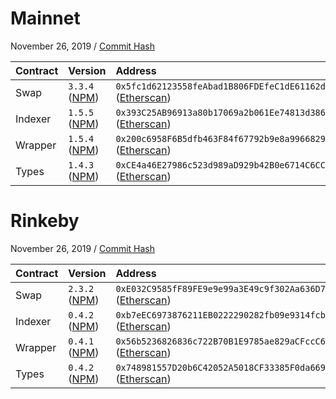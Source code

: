 # Mainnet

November 26, 2019 / [Commit Hash](https://github.com/airswap/airswap-protocols/commit/6ae3e6f900f791562d4f893086702b87bd484902)

| Contract | Version                                                                 | Address                                                                                                                             |
| :------- | :---------------------------------------------------------------------- | :---------------------------------------------------------------------------------------------------------------------------------- |
| Swap     | `3.3.4` ([NPM](https://www.npmjs.com/package/@airswap/swap/v/3.3.4))    | `0x5fc1d62123558feAbad1B806FDEfeC1dE61162dE` ([Etherscan](https://etherscan.io/address/0x5fc1d62123558feAbad1B806FDEfeC1dE61162dE)) |
| Indexer  | `1.5.5` ([NPM](https://www.npmjs.com/package/@airswap/indexer/v/1.5.5)) | `0x393C25AB96913a80b17069a2b061Ee74813d3866` ([Etherscan](https://etherscan.io/address/0x393C25AB96913a80b17069a2b061Ee74813d3866)) |
| Wrapper  | `1.5.4` ([NPM](https://www.npmjs.com/package/@airswap/wrapper/v/1.5.4)) | `0x200c6958F6B5dfb463F84f67792b9e8a9966829F` ([Etherscan](https://etherscan.io/address/0x200c6958F6B5dfb463F84f67792b9e8a9966829F)) |
| Types    | `1.4.3` ([NPM](https://www.npmjs.com/package/@airswap/types/v/1.4.3))   | `0xCE4a46E27986c523d989aD929b42B0e6714C6CC8` ([Etherscan](https://etherscan.io/address/0xCE4a46E27986c523d989aD929b42B0e6714C6CC8)) |

# Rinkeby

November 26, 2019 / [Commit Hash](https://github.com/airswap/airswap-protocols/commit/96c0a5ef627f5539ce638e8408b2a4373e6baa07)

| Contract | Version                                                                 | Address                                                                                                                             |
| :------- | :---------------------------------------------------------------------- | :---------------------------------------------------------------------------------------------------------------------------------- |
| Swap     | `2.3.2` ([NPM](https://www.npmjs.com/package/@airswap/swap/v/3.3.4))    | `0xE032C9585fF89FE9e9e99a3E49c9f302Aa636D77` ([Etherscan](https://etherscan.io/address/0xE032C9585fF89FE9e9e99a3E49c9f302Aa636D77)) |
| Indexer  | `0.4.2` ([NPM](https://www.npmjs.com/package/@airswap/indexer/v/0.4.2)) | `0xb7eEC6973876211EB0222290282fb09e9314fcb6` ([Etherscan](https://etherscan.io/address/0xb7eEC6973876211EB0222290282fb09e9314fcb6)) |
| Wrapper  | `0.4.1` ([NPM](https://www.npmjs.com/package/@airswap/wrapper/v/0.4.1)) | `0x56b5236826836c722B70B1E9785ae829aCFccC6D` ([Etherscan](https://etherscan.io/address/0x56b5236826836c722B70B1E9785ae829aCFccC6D)) |
| Types    | `0.4.2` ([NPM](https://www.npmjs.com/package/@airswap/types/v/0.4.2))   | `0x748981557D20b6C42052A5018CF33385F0da669C` ([Etherscan](https://etherscan.io/address/0x748981557D20b6C42052A5018CF33385F0da669C)) |
